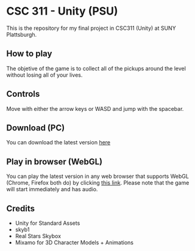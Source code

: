 # CSC 311 - Unity (PSU)

This is the repository for my final project in CSC311 (Unity) at SUNY Plattsburgh.

## How to play

The objetive of the game is to collect all of the pickups around the level without losing all of your lives.

## Controls

 Move with either the arrow keys or WASD and jump with the spacebar.
 
## Download (PC)

You can download the latest version [here](https://github.com/MichaelGatesDev/CSC311_Unity/releases/latest)

## Play in browser (WebGL)

You can play the latest version in any web browser that supports WebGL (Chrome, Firefox both do) by clicking [this link](https://michaelgatesdev.github.io/CSC311_Unity/).
Please note that the game will start immediately and has audio.

## Credits

* Unity for Standard Assets
* skyb1
* Real Stars Skybox
* Mixamo for 3D Character Models + Animations